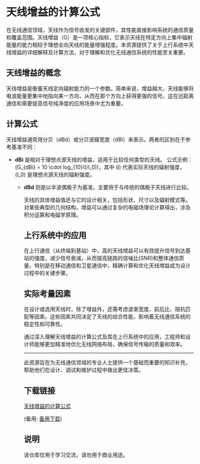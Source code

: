 # 天线增益的计算公式

在无线通信领域，天线作为信号收发的关键部件，其性能直接影响系统的通信质量和覆盖范围。天线增益（G）是一项核心指标，它表示天线在特定方向上集中辐射能量的能力相较于理想全向天线的能量增强程度。本资源提供了关于上行系统中天线增益的详细解释及计算方法，对于理解和优化无线通信系统的性能至关重要。

## 天线增益的概念

天线增益是衡量天线定向辐射能力的一个参数。简单来说，增益越大，天线能够将电波能量更集中地指向某一方向，从而在那个方向上获得更强的信号。这在远距离通信和需要提高信号纯净度的应用场景中尤为重要。

## 计算公式

天线增益通常用分贝（dBd）或分贝波瓣宽度（dBi）来表示。两者的区别在于参考基准不同：

- **dBi** 是相对于理想点源天线的增益，适用于比较任何类型的天线。
  公式示例：\(G_{dBi} = 10 \cdot log_{10}(I/I_0)\)，其中 \(I\) 代表实际天线的辐射强度，\(I_0\) 是理想点源天线的辐射强度。

  - **dBd** 则是以半波偶极子为基准，主要用于与传统的偶极子天线进行比较。

    天线的具体增益值还与它的设计相关，包括形状、尺寸以及辐射模式等。对某些典型的几何结构，增益可以通过复杂的电磁场理论计算得出，涉及积分运算和电磁学原理。

    ## 上行系统中的应用

    在上行通信（从终端到基站）中，高的天线增益可以有效提升信号到达基站的强度，减少信号衰减，从而提高链路的信噪比(SNR)和整体通信质量。特别是在移动通信和卫星通信中，精确计算和优化天线增益成为设计过程中的关键步骤。

    ## 实际考量因素

    在设计或选用天线时，除了增益外，还需考虑波束宽度、前后比、阻抗匹配等因素。这些因素共同决定了天线的综合性能，影响着无线通信系统的稳定性和可靠性。

    通过深入理解天线增益的计算公式及其在上行系统中的应用，工程师和设计师能够更加精准地优化无线网络布局，确保信号传输的质量和效率。

    ---

    此资源旨在为无线通信领域的专业人士提供一个基础而重要的知识补充，帮助他们在设计、调试和维护过程中做出更佳决策。

    ## 下载链接
    [天线增益的计算公式](https://pan.quark.cn/s/99137058d9b7) 

    (备用: [备用下载](https://pan.baidu.com/s/13pgEu6wcYJKZSOdUTt0pgQ?pwd=1234))

    ## 说明

    该仓库仅用于学习交流，请勿用于商业用途。
